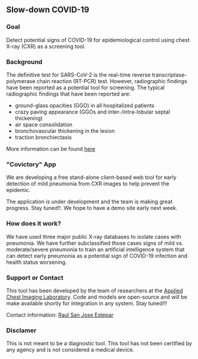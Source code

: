 ## Slow-down COVID-19

### Goal
Detect potential signs of COVID-19 for epidemiological control using chest X-ray (CXR) as a screening tool.

### Background
The definitive test for SARS-CoV-2 is the real-time reverse transcriptase-polymerase chain reaction (RT-PCR) test. However, radiographic findings have been reported as a potential tool for screening. The typical radiographic findings that have been reported are:
- ground-glass opacities (GGO) in all hospitalized patients
- crazy paving appearance (GGOs and inter-/intra-lobular septal thickening)
- air space consolidation
- bronchovascular thickening in the lesion
- traction bronchiectasis

More information can be found [here](https://radiopaedia.org/articles/coronavirus-disease-2019-covid-19-1?lang=us)

### "Covictory" App
We are developing a free stand-alone client-based web tool for early detection of mild pneumonia from CXR images to help prevent the epidemic. 

The application is under development and the team is making great progress. Stay tuned!!. We hope to have a demo site early next week.

### How does it work?
We have used three major public X-ray databases to isolate cases with pneumonia. We have further subclassified those cases signs of mild vs. moderate/severe pneumonia to train an artificial intelligence system that can detect early pneumonia as a potential sign of COVID-19 infection and health status worsening.  

### Support or Contact
This tool has been developed by the team of researchers at the [Applied Chest Imaging Laboratory](acil.med.harvard.edu). 
Code and models are open-source and will be make available shortly for integration in any system. Stay tuned!!!

Contact information: [Raul San Jose Estepar](rsanjose@bwh.harvard.edu)

### Disclamer
This is not meant to be a diagnostic tool. This tool has not been certified by any agency and is not considered a medical device.
